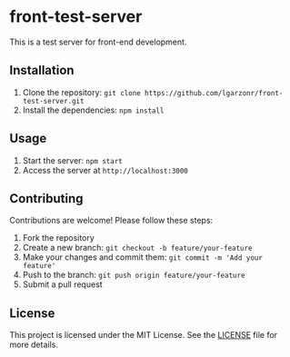 # front-test-server

This is a test server for front-end development.

## Installation

1. Clone the repository: `git clone https://github.com/lgarzonr/front-test-server.git`
2. Install the dependencies: `npm install`

## Usage

1. Start the server: `npm start`
2. Access the server at `http://localhost:3000`

## Contributing

Contributions are welcome! Please follow these steps:

1. Fork the repository
2. Create a new branch: `git checkout -b feature/your-feature`
3. Make your changes and commit them: `git commit -m 'Add your feature'`
4. Push to the branch: `git push origin feature/your-feature`
5. Submit a pull request

## License

This project is licensed under the MIT License. See the [LICENSE](LICENSE) file for more details.